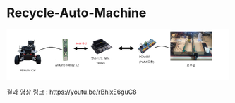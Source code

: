 # Recycle-Auto-Machine

<img src="https://github.com/ikefreet/Projects-images/blob/main/recycle%20robot/%EB%B6%84%EB%A6%AC%EC%88%98%EA%B1%B0%20%EB%A1%9C%EB%B4%87%20%EA%B5%AC%EC%A1%B0%EB%8F%84.PNG">

결과 영상 링크 : https://youtu.be/rBhlxE6guC8

